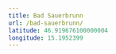 ```yaml
---
title: Bad Sauerbrunn
url: /bad-sauerbrunn/
latitude: 46.919676100000004
longitude: 15.1952399
---
```

